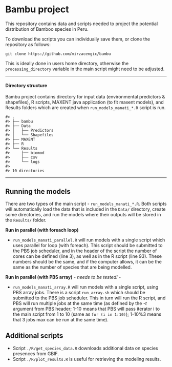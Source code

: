 
<!-- README.md is generated from README.Rmd. Please edit that file -->
Bambu project
=============

This repository contains data and scripts needed to project the potential distribution of Bamboo species in Peru.

To download the scripts you can individually save them, or clone the repository as follows:

``` git
git clone https://github.com/mirzacengic/bambu
```

This is ideally done in users home directory, otherwise the `processing_directory` variable in the main script might need to be adjusted.

------------------------------------------------------------------------

#### Directory structure

Bambu project contains directory for input data (environmental predictors & shapefiles), R scripts, MAXENT java application (to fit maxent models), and Results folders which are created when `run_models_manati_*.R` script is run.

    #> .
    #> ├── bambu
    #> ├── Data
    #> │   ├── Predictors
    #> │   └── Shapefiles
    #> ├── MAXENT
    #> ├── R
    #> └── Results
    #>     ├── biomod
    #>     ├── csv
    #>     └── logs
    #> 
    #> 10 directories

------------------------------------------------------------------------

Running the models
------------------

There are two types of the main script - `run_models_manati_*.R`.
Both scripts will automatically load the data that is included in the `Data/` directory, create some directories, and run the models where their outputs will be stored in the `Results/` folder.

**Run in parallel (with foreach loop)**

-   `run_models_manati_parallel.R` will run models with a single script which uses parallel for loop (with foreach). This script should be submitted to the PBS job scheduler, and in the header of the script the number of cores can be defined (line 3), as well as in the R script (line 93). These numbers should be the same, and if the computer allows, it can be the same as the number of species that are being modelled.

**Run in parallel (with PBS array)** - *needs to be tested!* -

-   `run_models_manati_array.R` will run models with a single script, using PBS array jobs. There is a script `run_array.sh` which should be submitted to the PBS job scheduler. This in turn will run the R script, and PBS will run multiple jobs at the same time (as defined by the *-t* argument from PBS header; 1-10 means that PBS will pass iterator i to the main script from 1 to 10 (same as `for (i in 1:10)`); 1-10%3 means that 3 jobs max can be run at the same time).

Additional scripts
------------------

-   Script `./R/get_species_data.R` downloads additional data on species presences from GBIF.
-   Script `./R/plot_results.R` is useful for retrieving the modeling results.
